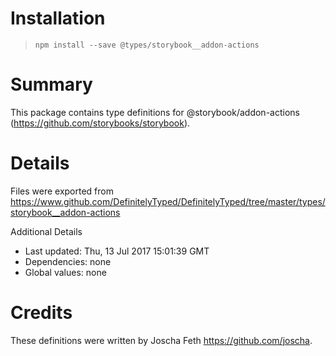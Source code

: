 # Installation
> `npm install --save @types/storybook__addon-actions`

# Summary
This package contains type definitions for @storybook/addon-actions (https://github.com/storybooks/storybook).

# Details
Files were exported from https://www.github.com/DefinitelyTyped/DefinitelyTyped/tree/master/types/storybook__addon-actions

Additional Details
 * Last updated: Thu, 13 Jul 2017 15:01:39 GMT
 * Dependencies: none
 * Global values: none

# Credits
These definitions were written by Joscha Feth <https://github.com/joscha>.
